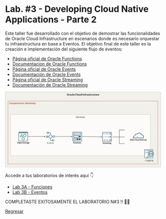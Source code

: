 <h1>Lab. #3 - Developing Cloud Native Applications - Parte 2</h1>
<p>
    Este taller fue desarrollado con el objetivo de demostrar las funcionalidades de Oracle Cloud Infrastructure en escenarios donde es necesario orquestar tu infraestructura en base a Eventos. El objetivo final de este taller es la creación e implementación del siguiente flujo de eventos:
</p>

<ul>
    <li><a href="https://www.oracle.com/pe/cloud/cloud-native/functions/">Página oficial de Oracle Functions</a></li>
    <li><a href="https://docs.oracle.com/en-us/iaas/Content/Functions/Concepts/functionsoverview.htm">Documentacion de Oracle Functions</a></li>
    <li><a href="https://www.oracle.com/pe/cloud/cloud-native/events-service/">Página oficial de Oracle Events</a></li>
    <li><a href="https://docs.oracle.com/en-us/iaas/Content/Events/Concepts/eventsoverview.htm">Documentación de Oracle Events</a></li>
    <li><a href="https://www.oracle.com/pe/cloud/cloud-native/streaming/">Página oficial de Oracle Streaming</a></li>
    <li><a href="https://docs.oracle.com/en-us/iaas/Content/Streaming/Concepts/streamingoverview.htm">Documentación de Oracle Streaming</a></li>

</ul>

<img src="images/Arquitetura.png" alt="Arquitetura">

Accede a tus laboratorios de interés aquí 👇
<ul>
    <li><a href="https://github.com/jevargascr/Developer-Fast-Track/tree/main/Lab%203/Lab_3A_Funciones">Lab 3A - Funciones</a></li>
    <li><a href="https://github.com/jevargascr/Developer-Fast-Track/tree/main/Lab%203/Lab_3B_Eventos">Lab 3B - Eventos</a></li>
</ul>

COMPLETASTE EXITOSAMENTE EL LABORATORIO N#3 !! 💯✅

<a href="https://github.com/jevargascr/Developer-Fast-Track">Regresar</a>

